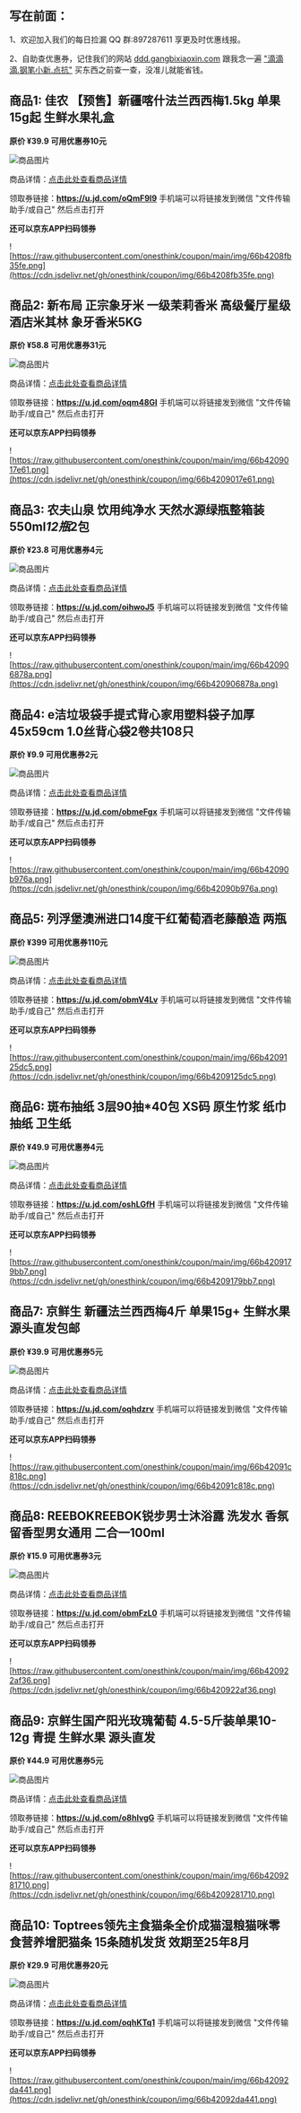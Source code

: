 ## 写在前面：

1、欢迎加入我们的每日捡漏 QQ 群:897287611 享更及时优惠线报。

2、自助查优惠券，记住我们的网站 [ddd.gangbixiaoxin.com](https://ddd.gangbixiaoxin.com) 跟我念一遍 ["滴滴滴.钢笔小新.点抗"](https://ddd.gangbixiaoxin.com) 买东西之前查一查，没准儿就能省钱。

## 商品1: 佳农 【预售】新疆喀什法兰西西梅1.5kg 单果15g起 生鲜水果礼盒

**原价 ¥39.9 可用优惠券10元**

![商品图片](http://img14.360buyimg.com/n1/jfs/t1/240013/7/14748/194145/66b1df46Fa38aa357/025a60309864b208.jpg)

商品详情：[点击此处查看商品详情](https://union-click.jd.com/jdc?e=1003156031&amp;p=JF8BAakJK1olXwICV15YAEsRBF8IGloUXwQAUVdaCU8nRzBQRQQlBENHFRxWFlVMWzBeTA9KQl1XSwwDVFVPRjtUBAJQAVsMFgQZBExKZAkIX1NPHlEFEVkvYDRRBTByHj9RGGhAEgopVR5WY2t2SCFtHgNXLStKSEdjeh9tbCh-GHJdNA0pUSxUexpsfjlPDwR1HFYuahJ_RxtDYCh3FFRJNBZVey9ja21oQ1J2P192Uz0vaChsYAxWbyJhOn9xPxoqCTxKVhZJWDldJn9rDTYZcDJjYRtrUh5iX3JiIy0UX3tMVQ4SbFpCVGYDJiMODSthRRELbRBDUQoyVW5eCUsQCmkPHVIQbTYCVG4fZp6Yr7mSk46fydCj0W5cOEsRAG0JElocXg8AU1ZtCEMQM7ilo46f7NOK7YrDgJyupLqBp4-L1TYyZF1tCEoWAW8MHFoXXTYyVF1tC3tJbW5bHF4cXQYGOgMWUhZTBmkNdVsUXw4GU1dVOEkWAm0KK2slWltlMl4ZABFUVGhNHCl9IkAECyRYbA9SbS1OTy9ICEdiUCAOcjNUBjpxbmsVbQ)

领取券链接：**https://u.jd.com/oQmF9I9** 手机端可以将链接发到微信 "文件传输助手/或自己" 然后点击打开

**还可以京东APP扫码领券**

![https://raw.githubusercontent.com/onesthink/coupon/main/img/66b4208fb35fe.png](https://cdn.jsdelivr.net/gh/onesthink/coupon/img/66b4208fb35fe.png)

## 商品2: 新布局 正宗象牙米 一级茉莉香米 高级餐厅星级酒店米其林 象牙香米5KG

**原价 ¥58.8 可用优惠券31元**

![商品图片](http://img14.360buyimg.com/n1/jfs/t1/785/9/23949/189356/66a1e09aF340f6d4a/aeab1776287ae249.jpg)

商品详情：[点击此处查看商品详情](https://union-click.jd.com/jdc?e=1003156031&amp;p=JF8BAdsJK1olXwICVV5bCE0UB18IGlsUWw4BU1daDksSB19MRANLAjZbERscSkAJHTRQRA1CCVkdDwtCWhVLHTdNTwcKBENeCVAfUg8bfDxzXyRcBlRRAykKUUJXYSwOTyJtAXR5Olw2YThESyxsch5mCnxGUVcaUVxXDxtxazliLn1dIFw1Wz9OeCh_cj9NOWVqEj0VUix1Sm5ObBBmK2FbBhcqakpyYW5gWztdB2FgVQwbfCJCcBhreAxhJG5gIy1dVzwVewxzfCcTOE5hIjkCViNFZRNtbxJtWHJdPygqeyBWdQZgci9xKQ90LS47aChwRxtxaCliFG1FICc1aD9PYCh8cglFKnVLCyokUi1sY3sKbk8XKDZjVjUdSENyWA9QbTltKlNqFz4_fjtnD2M4GmsWXAYFXVhaDkISM18IG2tUMwYEUltbD0sRM244G10WXwcLVVdfCUsfCl8IE1wliqu6gdTs3cOu1_GAzOKyiI--gMDVOHsnAF8IGloXXQIFVVxdOHsXAF8LKwV7XFUKVFxZXUx5XiRSRh8RAFhsVF9YC0wQAWs4GVoUXwQyZG4iWzBTfCZTSQhCKlFbXR4_S01DehdUaSB7X21rJw0VSy9-RhxfYR8QVEFbZF5t)

领取券链接：**https://u.jd.com/oqm48GI** 手机端可以将链接发到微信 "文件传输助手/或自己" 然后点击打开

**还可以京东APP扫码领券**

![https://raw.githubusercontent.com/onesthink/coupon/main/img/66b4209017e61.png](https://cdn.jsdelivr.net/gh/onesthink/coupon/img/66b4209017e61.png)

## 商品3: 农夫山泉 饮用纯净水 天然水源绿瓶整箱装 550ml*12瓶*2包

**原价 ¥23.8 可用优惠券4元**

![商品图片](http://img14.360buyimg.com/n1/jfs/t1/245061/20/14816/89305/669604d7F57231c2c/9214837409cd8ec1.jpg)

商品详情：[点击此处查看商品详情](https://union-click.jd.com/jdc?e=1003156031&amp;p=JF8BAasJK1olXwQAVVxUDEMWB18IGlsUXgQCXVxYCU4QAF9MRANLAjZbERscSkAJHTRQRA1CCVkdDwtCWhVLHTdNTwcKBENeCVAfUg8beyt1bzJ8IXMHHQIUThhtVGpyfAJhC2EDOlxYCRRTfzxYZj5xIkFYIFseD1xXDxtxazliLlNHICcLaD9kZC9_GSNNOWVmEj0VVTl1Sm5Oey5mLWFbIBc9UEp3YSZ4WyxnAHBgVTYbaAN_YAxSTgxhJG5nLS0mST9uawZzfSdrCllXJCo-bwxxSBdQbDh2HnBrDjskayhQdzV8D1lgbU5BCSscFj50ZhZ6eAsUFGNxNycCaA0bD18JK1gUXQELUllbAU4nM28IKxp7WwcKVV9ZOEonA2kLGVocXA8AVFlVDnsXC2g4zPatiIyzgdbk3NWf1NavztKpiZiKZG5tC3sXAm4KG18SXAQCZG5dC3sUMzFmGggQCgEAUw0zVQBNXisPWA57XQcAXVxUCEwnAW4JGVklbTZ6ECMpYSJrdmpBRxJTDnxVUSQ6UT9BZG5mGV4UAkJ-Bw4gbS9oRDV8HhgSbQYy)

领取券链接：**https://u.jd.com/oihwoJ5** 手机端可以将链接发到微信 "文件传输助手/或自己" 然后点击打开

**还可以京东APP扫码领券**

![https://raw.githubusercontent.com/onesthink/coupon/main/img/66b420906878a.png](https://cdn.jsdelivr.net/gh/onesthink/coupon/img/66b420906878a.png)

## 商品4: e洁垃圾袋手提式背心家用塑料袋子加厚 45x59cm 1.0丝背心袋2卷共108只

**原价 ¥9.9 可用优惠券2元**

![商品图片](http://img14.360buyimg.com/n1/jfs/t1/224892/13/5461/75092/656700a3F7bbe1cac/47b101cd7dffc3e4.jpg)

商品详情：[点击此处查看商品详情](https://union-click.jd.com/jdc?e=1003156031&amp;p=JF8BAdsJK1olXwICV1taAUoRBF8IGloXWgMHU1teCUgTB19MRANLAjZbERscSkAJHTRQRA1CCVkdDwtCWhVLHTdNTwcKBENeCVAfUg8bejJffA9oLVVWHyNdcEsQZxABYyRMXVxxOlw0egNKYztSZxwSBnpdNT8aYFxXDxtxaz5iFHlCIzc1YTxOZC1_Yj9NOWUDEikvVTJ1ShNOeC5lDWFYNBc-QEtgYSZaWy1nAHBgVT4ba0lzZRh7YAxhJG5gIxc-VDxIcwxzfCcTOE5hIjkCViNFZRNreAJxW2ZaKA0-QTcSYzBocjtMIQBiHCYNayhCQBlxbCJiOW4WVykpajN1dw1rXC9sNWN2JyUBfxRFZxRoD1lgSQR3ZDUBfEtKUQdgeQBRQ0IFDx4VdBdVBykEF2sUbQUDVFlUDkwRCmo4K1sVbUdsVF5eCkwSM244G10WXwcLVVhcDk4WCl8IE1wliqu6gdTs3cOu1_GAzOKyiI--gMDVOHsnAF8IGloXXQIFVVxdOHsXAF8LKwV7XFULUwpZCBx5XiRSRhhNGUJsVF9eC0sfBGk4GVoUXwQyZG4kVRxwVxJ4SA9eIAZ6VFk5d0JvfDYIQSh7X29wHAM9XBFrRGhTZwR0PEFqZF5t)

领取券链接：**https://u.jd.com/obmeFgx** 手机端可以将链接发到微信 "文件传输助手/或自己" 然后点击打开

**还可以京东APP扫码领券**

![https://raw.githubusercontent.com/onesthink/coupon/main/img/66b42090b976a.png](https://cdn.jsdelivr.net/gh/onesthink/coupon/img/66b42090b976a.png)

## 商品5: 列浮堡澳洲进口14度干红葡萄酒老藤酿造 两瓶

**原价 ¥399 可用优惠券110元**

![商品图片](http://img14.360buyimg.com/n1/jfs/t1/223631/29/39473/164641/66b3241aF8b47f8b1/8bfee8066033b6ef.jpg)

商品详情：[点击此处查看商品详情](https://union-click.jd.com/jdc?e=1003156031&amp;p=JF8BAd8JK1olXwICV19eCEsRA18IGlsVXA4GXVZZC00WBV9MRANLAjZbERscSkAJHTRQRA1CCVkdDwtCWhVLHTdNTwcKBENeCVAfUg8bamhvGFlDFgQBLjk8cw1BcDBPGB1uB0N5OlwkcwkQBg1BbBlsGG9BDCkKclxXDxtxazliPmFdIycLWD90Vi58cglNOWJyEj0VUi91Sg9Obz5lPWFbLBc-ektgYSZwWztNB2RgVT4bfiJOdA98TgxhJG5gIwc6Tz1ucw1zfCcTOE5hIjkCViNFZRNbb1pHSQV1NCw9bz9eUXsLbCx3PW9iNz5UaDJocQxsZB5iNHpkIy0bDytIfB9_UzhSKX9qMSc-XRdjARNoYDsBX3MWVittdQtwAQ0MW1p1WgF_UR4ZdixKYyl-TVcZbQcyV19dD0IRBGkBHmslXQYyFTBdDkITAm4IG2sUbQYEV1xcAUoeAW0ME1IlXQ4FZInwsJ6dsrqAoo-L1dG784vUtJ-Ji184K1glXQcDVl5ZD0oVA184G1glXjZcOl8OD01FBj0LdQZeB1tGXVdcZksWBGwMHFIWbQQDVVxfOHsnamhvGFlDFgQBLjk8cw1BcDBPGB1uB0N5OlwkcwkQBg1BbBlsGG9BDCkKcnsXMw)

领取券链接：**https://u.jd.com/obmV4Lv** 手机端可以将链接发到微信 "文件传输助手/或自己" 然后点击打开

**还可以京东APP扫码领券**

![https://raw.githubusercontent.com/onesthink/coupon/main/img/66b4209125dc5.png](https://cdn.jsdelivr.net/gh/onesthink/coupon/img/66b4209125dc5.png)

## 商品6: 斑布抽纸 3层90抽*40包 XS码 原生竹浆 纸巾抽纸 卫生纸

**原价 ¥49.9 可用优惠券4元**

![商品图片](http://img14.360buyimg.com/n1/jfs/t1/105083/11/45169/156846/66b3594bFbb6d2bdb/ea3fdea4cbebf00a.jpg)

商品详情：[点击此处查看商品详情](https://union-click.jd.com/jdc?e=1003156031&amp;p=JF8BAaIJK1olXwQAVF1VDksTC18IGloVXQUDUl1VDkonRzBQRQQlBENHFRxWFlVMWzBeTA9KQl1XSwwDVFVPRjtUBAJQAVsMFgQZBCNOQGZhSA5QGmEGHDwdcEhQaC0JSQFMKGgAXF4KUS1yc2dhWCgQJ01rHwNKSEdjeh9tbDh2H3JrBj0kazBTexpsfjlMPQRhHFYqahIWRw9TYCh3XG5JNxZVei9kZ218U1NsP19hESpfbzJsYAxWbzJxNHFLHRsqUjxKVhZJWDlnOWZhM1dYcDJjZhtRTgVhX1xSIxcqX3sXBTsSaR9vXWQDVzggClVuSBtjfQJTUQoyVW5eCUsQCmkPHVIQbTYCVG4fZhhMUDxKK1olXQABVl9UCUIVBW8AH2sVVQEyg_Pl3cGm1uexz8Wdir-lgdfh3NWfM184GGsVXAcAVFpaCUkXM18IGGsWbVhsVQ1VCE0UU2dmRhBPAEJSHx4zCEoSBGsMHFolXwcDVlxtOHt_WiwBcghAGEFlUBY_SDMURARKGglPBHNsVlZdXxJxZh8AchhmWHxJPRUAOEsn)

领取券链接：**https://u.jd.com/oshLGfH** 手机端可以将链接发到微信 "文件传输助手/或自己" 然后点击打开

**还可以京东APP扫码领券**

![https://raw.githubusercontent.com/onesthink/coupon/main/img/66b4209179bb7.png](https://cdn.jsdelivr.net/gh/onesthink/coupon/img/66b4209179bb7.png)

## 商品7: 京鲜生 新疆法兰西西梅4斤 单果15g+ 生鲜水果 源头直发包邮

**原价 ¥39.9 可用优惠券5元**

![商品图片](http://img14.360buyimg.com/n1/jfs/t1/232045/37/25203/149420/66b0a830Fd1c7611e/f784c64d27c20da9.jpg)

商品详情：[点击此处查看商品详情](https://union-click.jd.com/jdc?e=1003156031&amp;p=JF8BAZ4JK1olXDYCVV9dCEgUB2cNGFslGVlaCgFtUQ5SQi0DBUVOBVlUAwoCFxBCHD1WR0VNGFJeSwcYVBYZQTVMFyJICmFWKS4OXABqAxZJawhBVH5AUF9dDiUVah1ARjtBB3pFCCgcDiJ1BQcfW1dhJHZnIz0-Sj8VZz98aA5SJXNmMDwEeElhcWd_eQJhGWZ3Lyk_QTtcdycAaz9mIQR2Nlc4ahJCRxhXQT9uPmVcIDc9YTxeYCt8byxICH9cDikvUTdzZxNMYyJhP3JhLx8qVyNHdxxBTGtQJVFqESNDbChEVz10WQ13HmYHIS49BEcnAl8LGlsSVAAFUldYOHsXA19edVsUXAcHU1deD04nAl8IHVgXXA8DXVtdC0gTM28AHGvC8L7X3u-IgPLDneffovzA1LrWytZtOHsUM28JGlkVWQEDVl5tOEsUM2w4RTUUDgNVXQ1fXyVKSDVVXw8QX2gCVVxUD0sXBF8KGloXXzYyZCcAXyxDfh9bTxBoXX9DJA0JATNVB24IHTUXNHRKCT4JUjdQXxlJHTJ3W24yVG4)

领取券链接：**https://u.jd.com/oqhdzrv** 手机端可以将链接发到微信 "文件传输助手/或自己" 然后点击打开

**还可以京东APP扫码领券**

![https://raw.githubusercontent.com/onesthink/coupon/main/img/66b42091c818c.png](https://cdn.jsdelivr.net/gh/onesthink/coupon/img/66b42091c818c.png)

## 商品8: REEBOKREEBOK锐步男士沐浴露 洗发水 香氛留香型男女通用 二合一100ml

**原价 ¥15.9 可用优惠券3元**

![商品图片](http://img14.360buyimg.com/n1/jfs/t1/242932/11/10588/91116/667a8647F43ab8731/720074e5554f0910.jpg)

商品详情：[点击此处查看商品详情](https://union-click.jd.com/jdc?e=1003156031&amp;p=JF8BAawJK1olXwICVFhYDEwQC18IGloVXgEDUFxVD0gnRzBQRQQlBENHFRxWFlVMWzBeTA9KQl1XSwwDVFVPRjtUBAJQAVsMFgQZBB5SfylSRRhMJHlbEikkV0oRAylBejAVW2gADAAhTStSRj9Xby5MWXpqUThKSEdjeh9tbDhAA3JrMD4kazRVexpsSDlMPQRiHFc9ahF3RxhDYCl3XHZJNyxVey9kRW18eVNnP18CCCkVaz1sYAxWbzJ9DXFhIxopfDxKVhZJWDlnHHhrCRgccDJjZhtRTgRiAm5RID0qX3tHayhxWTNIKWR-HB8ObR1vZT19E191UQoyVW5eCUsQCmkPHVIQbTYCVG4fZpOyoriUj4yQ-9G5wVdUAXsWM28OGFkUVAcLUVxdCU8nA2cPK4y45dOI5YvVsZ-Ji7ixvI6c4dKc3G5tOEgnA24JGVsRWgcAVG5tCEgnAF9WdVpGWwQDBwlYZhZcWTJMTAFFMwYDVl5cCUIRM20JGlkXbTYyARshThFJQDZxZAJTKn9dVVhdTgJ2aG8OdVlNA3pHNBsYWBRjdjYMZzMQOzYCZA)

领取券链接：**https://u.jd.com/obmFzL0** 手机端可以将链接发到微信 "文件传输助手/或自己" 然后点击打开

**还可以京东APP扫码领券**

![https://raw.githubusercontent.com/onesthink/coupon/main/img/66b420922af36.png](https://cdn.jsdelivr.net/gh/onesthink/coupon/img/66b420922af36.png)

## 商品9: 京鲜生国产阳光玫瑰葡萄 4.5-5斤装单果10-12g 青提 生鲜水果 源头直发

**原价 ¥44.9 可用优惠券5元**

![商品图片](http://img14.360buyimg.com/n1/jfs/t1/24931/16/22053/100204/66b2e910Fdb0937e9/ddf6d4589467187b.jpg)

商品详情：[点击此处查看商品详情](https://union-click.jd.com/jdc?e=1003156031&amp;p=JF8BAZ4JK1olXDYCVV9dCUgXCmcPH18lGVlaCgFtUQ5SQi0DBUVOBVlUAwoCFxBCHD1WR0VNGFJeSwcYVBYZQTVMFyt-OG1jKwMvWjYQQC5yclgcJGJJAyJYbiUVZRtOcCJ3VA5yETcGfktQSjIfW1dhJHZnIz06Sj9uVT98QihWJXNmPTwHYEljS2d-eQJxGXJZLyw_QSNcdCcAbT9mKQR1DFc7ahF8RA9QYzJuPmVcIDchbzx0dCx_byxICH9DFT4WUSx-WilOYyJhOHJbNwEpYTtHdzZ3TGtuKFRwDjUeDylWdRNRZF1CWnFcIlwLBEcnAl8LGlsSVAAFUldYOHsXA19edVsUXAcHU1deD04nAl8IHVgXXA8DXVtZCEgUM28AHGvC8L7X3u-IgPLDneffovzA1LrWytZtOHsUM28JGlkVWQEDVl5tOEsUM2w4RTUUDg4CV18PDiVKSDVVXwIQDWgCVVtbCUMXAV8KGloXXzYyZC42bSB2fDJ6SSYSHkd4PV1UcS9cVBMNfTUXO3JEPyc_AUNnRgZTbVtSFFsyVG4)

领取券链接：**https://u.jd.com/o8hIvgG** 手机端可以将链接发到微信 "文件传输助手/或自己" 然后点击打开

**还可以京东APP扫码领券**

![https://raw.githubusercontent.com/onesthink/coupon/main/img/66b4209281710.png](https://cdn.jsdelivr.net/gh/onesthink/coupon/img/66b4209281710.png)

## 商品10: Toptrees领先主食猫条全价成猫湿粮猫咪零食营养增肥猫条 15条随机发货 效期至25年8月

**原价 ¥29.9 可用优惠券20元**

![商品图片](http://img14.360buyimg.com/n1/jfs/t1/34455/6/22521/186790/66a74a8eF78bb34df/f437217974afc703.jpg)

商品详情：[点击此处查看商品详情](https://union-click.jd.com/jdc?e=1003156031&amp;p=JF8BAdsJK1olXwICVV1ZC0oVCl8IGloRVAILVFhbDEwfBV9MRANLAjZbERscSkAJHTRQRA1CCVkdDwtCWhVLHTdNTwcKBENeCVAfUg8bAxVVRVJpP09mUwoIf08fZhN4HVNhFkRlOlw4YAhtAjVsSxBJPlVDLzded1xXDxtxaz5hPgZBIjcpbD9ecDF-YglNOWJQEig_Uht1Sh9Oey5mK2FbBhcpakthYSZoWy13B2NgVTYbfDlgcBt8bAxhJG5nIAddTDwVWQxzfCcTOE5hIjkCViNFZRNqbFphVWZdBj4-USxLdQZScjtMOkZiVgctaC90RhlhfCh1OW1cIywmcT9fYCh8Yj9GKWV9ECo0eClsY3sKbk8XKDZfHwFaXwNXUw1oSxtQJW9_LzhbUDJnD2M4GmsWXAYFXVhaDkISM18IG2tUMwYDV1lZD00UM244G10WXwcLVVdYDksXCl8IE1wliqu6gdTs3cOu1_GAzOKyiI--gMDVOHsnAF8IGloXXQIFVVxdOHsXAF8LKwV7XFUEVl8OXB55XiRSRh9NAllsVF9fCEsTAGs4GVoUXwQyZG5dchZJChNqUj8SCVN1UFY4dDsRCxtDWTx7X2NqFyRcUi9HSDNrSBpuNAV9ZF5t)

领取券链接：**https://u.jd.com/oqhKTq1** 手机端可以将链接发到微信 "文件传输助手/或自己" 然后点击打开

**还可以京东APP扫码领券**

![https://raw.githubusercontent.com/onesthink/coupon/main/img/66b42092da441.png](https://cdn.jsdelivr.net/gh/onesthink/coupon/img/66b42092da441.png)


